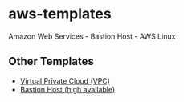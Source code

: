 # aws-templates
Amazon Web Services - Bastion Host - AWS Linux

## Other Templates
* [Virtual Private Cloud (VPC)](../vpc/)
* [Bastion Host (high available)](../bastion/)
